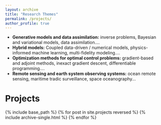 ```yaml
---
layout: archive
title: "Research Themes"
permalink: /projects/
author_profile: true
---
```


* **Generative models and data assimilation:** inverse problems, Bayesian and variational models, data assimilation....
* **Hybrid models:** Coupled data-driven / numerical models, physics-informed machine learning, multi-fidelity modeling....
* **Optimization methods for optimal control problems:** gradient-based and adjoint methods, inexact gradient descent, differentiable programming....
* **Remote sensing and earth system observing systems:** ocean remote sensing, maritime tradic surveillance, space oceanography...

Projects
======
{% include base_path %}
{% for post in site.projects reversed %}
  {% include archive-single.html %}
{% endfor %}
